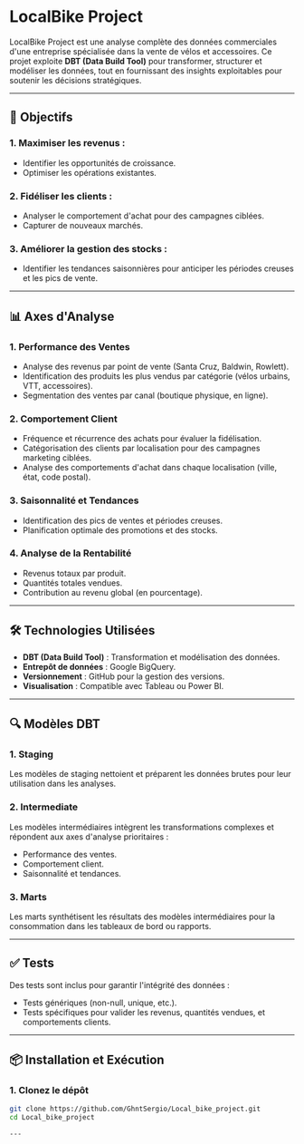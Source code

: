 # LocalBike Project

LocalBike Project est une analyse complète des données commerciales d'une entreprise spécialisée dans la vente de vélos et accessoires. Ce projet exploite **DBT (Data Build Tool)** pour transformer, structurer et modéliser les données, tout en fournissant des insights exploitables pour soutenir les décisions stratégiques.

---

## 🚀 **Objectifs**

### 1. Maximiser les revenus :
- Identifier les opportunités de croissance.
- Optimiser les opérations existantes.

### 2. Fidéliser les clients :
- Analyser le comportement d'achat pour des campagnes ciblées.
- Capturer de nouveaux marchés.

### 3. Améliorer la gestion des stocks :
- Identifier les tendances saisonnières pour anticiper les périodes creuses et les pics de vente.

---

## 📊 **Axes d'Analyse**

### **1. Performance des Ventes**
- Analyse des revenus par point de vente (Santa Cruz, Baldwin, Rowlett).
- Identification des produits les plus vendus par catégorie (vélos urbains, VTT, accessoires).
- Segmentation des ventes par canal (boutique physique, en ligne).

### **2. Comportement Client**
- Fréquence et récurrence des achats pour évaluer la fidélisation.
- Catégorisation des clients par localisation pour des campagnes marketing ciblées.
- Analyse des comportements d'achat dans chaque localisation (ville, état, code postal).

### **3. Saisonnalité et Tendances**
- Identification des pics de ventes et périodes creuses.
- Planification optimale des promotions et des stocks.

### **4. Analyse de la Rentabilité**
- Revenus totaux par produit.
- Quantités totales vendues.
- Contribution au revenu global (en pourcentage).

---

## 🛠️ **Technologies Utilisées**

- **DBT (Data Build Tool)** : Transformation et modélisation des données.
- **Entrepôt de données** : Google BigQuery.
- **Versionnement** : GitHub pour la gestion des versions.
- **Visualisation** : Compatible avec Tableau ou Power BI.


---

## 🔍 **Modèles DBT**

### **1. Staging**
Les modèles de staging nettoient et préparent les données brutes pour leur utilisation dans les analyses.

### **2. Intermediate**
Les modèles intermédiaires intègrent les transformations complexes et répondent aux axes d'analyse prioritaires :
- Performance des ventes.
- Comportement client.
- Saisonnalité et tendances.

### **3. Marts**
Les marts synthétisent les résultats des modèles intermédiaires pour la consommation dans les tableaux de bord ou rapports.

---

## ✅ **Tests**

Des tests sont inclus pour garantir l'intégrité des données :
- Tests génériques (non-null, unique, etc.).
- Tests spécifiques pour valider les revenus, quantités vendues, et comportements clients.

---

## 📦 **Installation et Exécution**

### **1. Clonez le dépôt**
```bash
git clone https://github.com/GhntSergio/Local_bike_project.git
cd Local_bike_project

---





